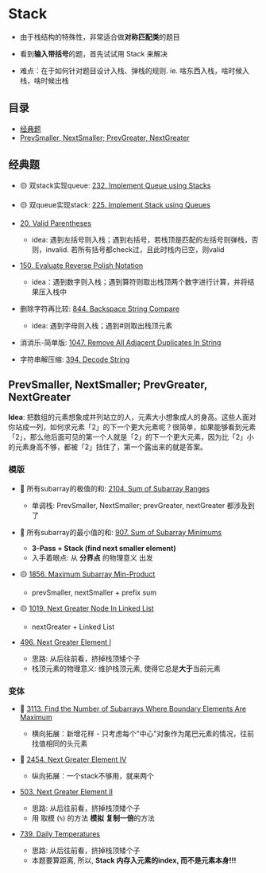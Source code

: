 # Stack

* 由于栈结构的特殊性，非常适合做**对称匹配类**的题目

* 看到**输入带括号**的题，首先试试用 Stack 来解决

* 难点：在于如何针对题目设计入栈、弹栈的规则. ie. 啥东西入栈，啥时候入栈，啥时候出栈

## 目录
* [经典题](#经典题)
* [PrevSmaller, NextSmaller; PrevGreater, NextGreater](#prevsmaller-nextsmaller-prevgreater-nextgreater)

## 经典题

* :yellow_circle: 双stack实现queue: [232. Implement Queue using Stacks](https://github.com/szhou12/leetcode-go/tree/main/leetcode/0232-Implement-Queue-using-Stacks)

* :yellow_circle: 双queue实现stack: [225. Implement Stack using Queues](https://github.com/szhou12/leetcode-go/tree/main/leetcode/0225-Implement-Stack-using-Queues)

* [20. Valid Parentheses](https://github.com/szhou12/leetcode-go/tree/main/leetcode/0020-Valid-Parentheses)
    * idea: 遇到左括号则入栈；遇到右括号，若栈顶是匹配的左括号则弹栈，否则，invalid. 若所有括号都check过，且此时栈内已空，则valid

* [150. Evaluate Reverse Polish Notation](https://github.com/szhou12/leetcode-go/tree/main/leetcode/0150-Evaluate-Reverse-Polish-Notation)
    * idea：遇到数字则入栈；遇到算符则取出栈顶两个数字进行计算，并将结果压入栈中

* 删除字符再比较: [844. Backspace String Compare](https://github.com/szhou12/leetcode-go/tree/main/leetcode/0844-Backspace-String-Compare)
    * idea: 遇到字母则入栈；遇到#则取出栈顶元素

* 消消乐-简单版: [1047. Remove All Adjacent Duplicates In String](https://github.com/szhou12/leetcode-go/tree/main/leetcode/1047-Remove-All-Adjacent-Duplicates-In-String)

* 字符串解压缩: [394. Decode String](https://github.com/szhou12/leetcode-go/tree/main/leetcode/0394-Decode-String)


## PrevSmaller, NextSmaller; PrevGreater, NextGreater

**Idea**: 把数组的元素想象成并列站立的人，元素大小想象成人的身高。这些人面对你站成一列，如何求元素「2」的下一个更大元素呢？很简单，如果能够看到元素「2」，那么他后面可见的第一个人就是「2」的下一个更大元素，因为比「2」小的元素身高不够，都被「2」挡住了，第一个露出来的就是答案。

### 模版
* :red_circle: 所有subarray的极值的和: [2104. Sum of Subarray Ranges](https://github.com/szhou12/leetcode-go/tree/main/leetcode/2104-Sum-of-Subarray-Ranges)
    * 单调栈: PrevSmaller, NextSmaller; prevGreater, nextGreater 都涉及到了

* :red_circle: 所有subarray的最小值的和: [907. Sum of Subarray Minimums](https://github.com/szhou12/leetcode-go/tree/main/leetcode/0907-Sum-of-Subarray-Minimums)
    * **3-Pass + Stack (find next smaller element)**
    * 入手着眼点: 从 **分界点** 的物理意义 出发

* :yellow_circle: [1856. Maximum Subarray Min-Product](https://github.com/szhou12/leetcode-go/tree/main/leetcode/1856-Maximum-Subarray-Min-Product)
    * prevSmaller, nextSmaller + prefix sum

* :yellow_circle: [1019. Next Greater Node In Linked List]()
    * nextGreater + Linked List

* [496. Next Greater Element I](https://github.com/szhou12/leetcode-go/tree/main/leetcode/0496-Next-Greater-Element-I)
    * 思路: 从后往前看，挤掉栈顶矮个子
    * 栈顶元素的物理意义: 维护栈顶元素, 使得它总是**大于**当前元素

### 变体

* :red_circle: [3113. Find the Number of Subarrays Where Boundary Elements Are Maximum](https://github.com/szhou12/leetcode-go/tree/main/leetcode/3113-Find-the-Number-of-Subarrays-Where-Boundary-Elements-Are-Maximum)
    * 横向拓展：新增花样 - 只考虑每个"中心"对象作为尾巴元素的情况，往前找值相同的头元素

* :red_circle: [2454. Next Greater Element IV](https://github.com/szhou12/leetcode-go/blob/main/leetcode/2454-Next-Greater-Element-IV/2454-Next-Greater-Element-IV.go)
    * 纵向拓展：一个stack不够用，就来两个

* [503. Next Greater Element II](https://github.com/szhou12/leetcode-go/tree/main/leetcode/0503-Next-Greater-Element-II)
    * 思路: 从后往前看，挤掉栈顶矮个子
    * 用 取模 (`%`) 的方法 **模拟** **复制一倍**的方法

* [739. Daily Temperatures](https://github.com/szhou12/leetcode-go/tree/main/leetcode/0739-Daily-Temperatures)
    * 思路: 从后往前看，挤掉栈顶矮个子
    * 本题要算距离, 所以, **Stack 内存入元素的index, 而不是元素本身!!!**
